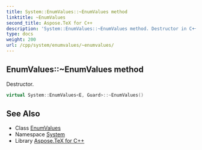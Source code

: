 ```yaml
---
title: System::EnumValues::~EnumValues method
linktitle: ~EnumValues
second_title: Aspose.TeX for C++
description: 'System::EnumValues::~EnumValues method. Destructor in C++.'
type: docs
weight: 200
url: /cpp/system/enumvalues/~enumvalues/
---
```

## EnumValues::~EnumValues method


Destructor.

```cpp
virtual System::EnumValues<E, Guard>::~EnumValues()
```

## See Also

* Class [EnumValues](../)
* Namespace [System](../../)
* Library [Aspose.TeX for C++](../../../)
